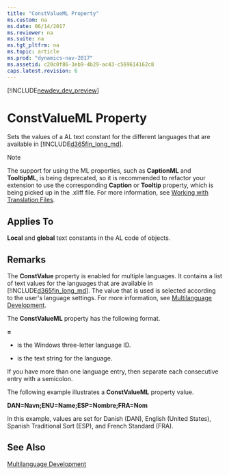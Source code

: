 ```yaml
---
title: "ConstValueML Property"
ms.custom: na
ms.date: 06/14/2017
ms.reviewer: na
ms.suite: na
ms.tgt_pltfrm: na
ms.topic: article
ms.prod: "dynamics-nav-2017"
ms.assetid: c20c0f86-3eb9-4b29-ac43-c569614162c8
caps.latest.revision: 6
---
```


[!INCLUDE[newdev_dev_preview](../includes/newdev_dev_preview.md)]

# ConstValueML Property
Sets the values of a AL text constant for the different languages that are available in [!INCLUDE[d365fin_long_md](../includes/d365fin_long_md.md)].  

> [!NOTE] 
> The support for using the ML properties, such as **CaptionML** and **TooltipML**, is being deprecated, so it is recommended to refactor your extension to use the corresponding **Caption** or **Tooltip** property, which is being picked up in the .xliff file. For more information, see [Working with Translation Files](devenv-work-with-translation-files.md).
  
## Applies To  
 **Local** and **global** text constants in the AL code of objects.  
  
## Remarks  
 The **ConstValue** property is enabled for multiple languages. It contains a list of text values for the languages that are available in [!INCLUDE[d365fin_long_md](../includes/d365fin_long_md.md)]. The value that is used is selected according to the user's language settings. For more information, see [Multilanguage Development](../devenv-multilanguage-development.md).  
  
 The **ConstValueML** property has the following format.  
  
 **<Language ID>=<string>**  
  
-   **<Language ID>** is the Windows three-letter language ID.  
  
-   **<string>** is the text string for the language.  
  
 If you have more than one language entry, then separate each consecutive entry with a semicolon.  
  
 The following example illustrates a **ConstValueML** property value.  
  
 **DAN=Navn;ENU=Name;ESP=Nombre;FRA=Nom**  
  
 In this example, values are set for Danish (DAN), English (United States), Spanish Traditional Sort (ESP), and French Standard (FRA).  
  
## See Also  
 <!-- [How to: Change the Language in the User Interface](How-to--Change-the-Language-in-the-User-Interface.md)  --> 
 [Multilanguage Development](../devenv-multilanguage-development.md)
